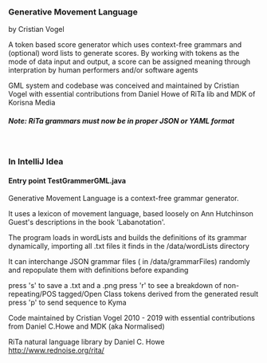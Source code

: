 
### Generative Movement Language
by Cristian Vogel

A token based score generator which uses context-free grammars
and (optional) word lists to generate scores. By working with tokens
as the mode of data input and output, a score can be assigned meaning
through interpration by human performers and/or software agents

GML system and codebase was conceived and maintained by Cristian Vogel
with essential contributions from Daniel Howe of RiTa lib and MDK of Korisna Media
<br>

##### Note: RiTa grammars must now be in proper JSON or YAML format

<br>

### In IntelliJ Idea
#### Entry point TestGrammerGML.java 

Generative Movement Language is a context-free grammar generator.
 
 It uses a lexicon of movement language, based loosely on 
 Ann Hutchinson Guest's descriptions in the book 'Labanotation'.
 
 The program loads in  wordLists and builds the definitions of its  grammar  
 dynamically, importing all .txt files it finds in the /data/wordLists directory 
 
 It can interchange JSON grammar files ( in /data/grammarFiles) randomly 
 and repopulate them with definitions before expanding
 
 press 's' to save a .txt and a .png
 press 'r' to see a breakdown of non-repeating/POS tagged/Open Class tokens derived from the generated result
 press 'p' to send sequence to Kyma
 
 Code maintained by Cristian Vogel 2010 - 2019
 with essential contributions from Daniel C.Howe and MDK (aka Normalised)
 
 RiTa natural language library by Daniel C. Howe
 http://www.rednoise.org/rita/


